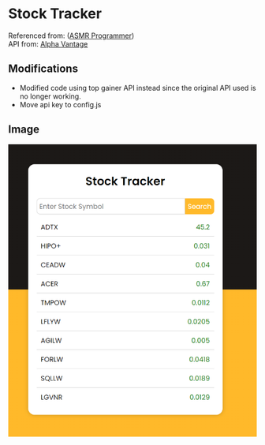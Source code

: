 # Stock Tracker 

Referenced from: ([ASMR Programmer](https://github.com/AsmrProg-YT/100-days-of-javascript/tree/master/Day%20%2336%20-%20Stock%20Tracker%20App))  
API from: [Alpha Vantage](https://www.alphavantage.co/support/#api-key)

## Modifications

- Modified code using top gainer API instead since the original API used is no longer working. 
- Move api key to config.js 

## Image

<img title="a title" alt="Alt text" src="stock_tracker_img.png">
